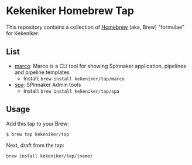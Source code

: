 # Kekeniker Homebrew Tap

This repository contains a collection of [Homebrew](http://mxcl.github.com/homebrew/) (aka, Brew) "formulae" for Kekeniker.

## List

* [marco](https://github.com/kekeniker/marco): Marco is a CLI tool for showing Spinnaker application, pipelines and pipeline templates
    * Install: `brew install kekeniker/tap/marco`
* [spa](https://github.com/kekeniker/spa): SPinnaker Admin tools
    * Install: `brew install kekeniker/tap/spa`

## Usage

Add this tap to your Brew:

```console
$ brew tap kekeniker/tap
```

Next, draft from the tap:

```
brew install kekeniker/tap/{name}
```
